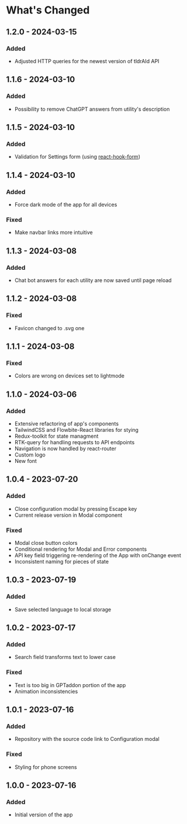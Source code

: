 # What's Changed

## 1.2.0 - 2024-03-15

### Added

- Adjusted HTTP queries for the newest version of tldrAId API

## 1.1.6 - 2024-03-10

### Added

- Possibility to remove ChatGPT answers from utility's description

## 1.1.5 - 2024-03-10

### Added

- Validation for Settings form (using [react-hook-form](https://react-hook-form.com))

## 1.1.4 - 2024-03-10

### Added

- Force dark mode of the app for all devices

### Fixed

- Make navbar links more intuitive

## 1.1.3 - 2024-03-08

### Added

- Chat bot answers for each utility are now saved until page reload

## 1.1.2 - 2024-03-08

### Fixed

- Favicon changed to .svg one

## 1.1.1 - 2024-03-08

### Fixed

- Colors are wrong on devices set to lightmode

## 1.1.0 - 2024-03-06

### Added

- Extensive refactoring of app's components
- TailwindCSS and Flowbite-React libraries for stying
- Redux-toolkit for state managment
- RTK-query for handling requests to API endpoints
- Navigation is now handled by react-router
- Custom logo
- New font

## 1.0.4 - 2023-07-20

### Added

- Close configuration modal by pressing Escape key
- Current release version in Modal component

### Fixed

- Modal close button colors
- Conditional rendering for Modal and Error components
- API key field triggering re-rendering of the App with onChange event
- Inconsistent naming for pieces of state

## 1.0.3 - 2023-07-19

### Added

- Save selected language to local storage

## 1.0.2 - 2023-07-17

### Added

- Search field transforms text to lower case

### Fixed

- Text is too big in GPTaddon portion of the app
- Animation inconsistencies

## 1.0.1 - 2023-07-16

### Added

- Repository with the source code link to Configuration modal

### Fixed

- Styling for phone screens

## 1.0.0 - 2023-07-16

### Added

- Initial version of the app
